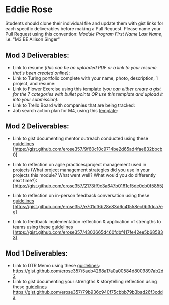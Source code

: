 # Eddie Rose

Students should clone their individual file and update them with gist links for each specific deliverables before making a Pull Request. Please name your Pull Request using this convention: *Module Program First Name Last Name*, i.e. "M3 BE Allison Singer"

## Mod 3 Deliverables:

* Link to resume *(this can be an uploaded PDF or a link to your resume that's been created online)*: 
* Link to Turing portfolio complete with your name, photo, description, 1 project, and resume:
* Link to Flower Exercise using this [template](https://github.com/turingschool/career-development-curriculum/blob/master/files/Career%20Unit%20-%20The%20Flower%20Diagram.pdf) *(you can either create a gist for the 7 categories with bullet points OR use this template and upload it into your submission):*
* Link to Trello Board with companies that are being tracked: 
* Job search action plan for M4, using this [template](https://github.com/turingschool/career-development-curriculum/blob/master/module_three/mod_4_action_plan_template.md):

## Mod 2 Deliverables:
* Link to gist documenting mentor outreach conducted using these [guidelines](https://github.com/turingschool/career-development-curriculum/blob/master/module_two/cold_outreach_i_guidelines.md)  
[https://gist.github.com/erose357/9f60c10c9714be2d65ad4fae832bbcb0]

* Link to reflection on agile practices/project management used in projects (What project management strategies did you use in your projects this module? What went well? What would you do differently next time?):  
[https://gist.github.com/erose357/2173ff9c3a647b0161cf5de0cb0f5855]
* Link to reflection on in-person feedback conversation using these [guidelines](https://github.com/turingschool/career-development-curriculum/blob/master/module_two/feedback_conversation_reflection_guidelines.md)  
[https://gist.github.com/erose357/e701cf6b28e83d6c41558ec0b3dca7ee]
* Link to feedback implementation reflection & application of strengths to teams using these [guidelines](https://github.com/turingschool/career-development-curriculum/blob/master/module_two/feedback_implementation_strengths_reflection.md)  
[https://gist.github.com/erose357/4303665d460fdbf417fe42ee5b685833]

## Mod 1 Deliverables:
* Link to DTR Memo using these [guidelines](https://github.com/turingschool/career-development-curriculum/blob/master/module_one/dtr_guidelines_memo.md):
<https://gist.github.com/erose357/5aeb4268a17a0a00584d8009897ab2d2>
* Link to gist documenting your strengths & storytelling reflection using these [guidelines](https://github.com/turingschool/career-development-curriculum/blob/master/module_one/strengths_storytelling_reflection.md)
<https://gist.github.com/erose357/79b936c940f75cbbb79b3bad26f3cdda>
